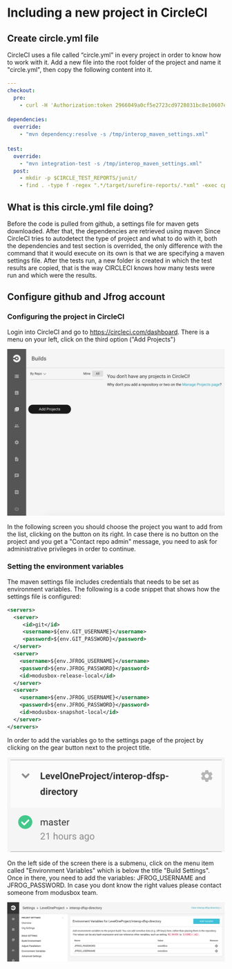 # Including a new project in CircleCI #

## Create circle.yml file ##

CircleCI uses a file called “circle.yml” in every project in order to know how to work with it. Add a new file into the root folder of the project and name it "circle.yml", then copy the following content into it.

```yml
---
checkout:
  pre:
    - curl -H 'Authorization:token 2966049a0cf5e2723cd9728031bc8e10607e8b1a' -H 'Accept:application/vnd.github.v3.raw' -o /tmp/interop_maven_settings.xml -L https://raw.githubusercontent.com/LevelOneProject/automation/master/interop/interop_maven_settings.xml?token=AC_Z3FCGCSuxKBPvF5oDxwDqb71xSIC6ks5XzjH7wA%3D%3D

dependencies:
  override:
    - "mvn dependency:resolve -s /tmp/interop_maven_settings.xml"

test:
  override:
    - "mvn integration-test -s /tmp/interop_maven_settings.xml"
  post:
    - mkdir -p $CIRCLE_TEST_REPORTS/junit/
    - find . -type f -regex ".*/target/surefire-reports/.*xml" -exec cp {} $CIRCLE_TEST_REPORTS/junit/ \;
```


## What is this circle.yml file doing? ##


Before the code is pulled from github, a settings file for maven gets downloaded.
After that, the dependencies are retrieved using maven
Since CircleCI tries to autodetect the type of project and what to do with it, both the dependencies and test section is overrided, the only difference with the command that it would execute on its own is that we are specifying a maven settings file. 
After the tests run, a new folder is created in which the test results are copied, that is the way CIRCLECI knows how many tests were run and which were the results.



## Configure github and Jfrog account ##

### Configuring the project in CircleCI ###

Login into CircleCI and go to https://circleci.com/dashboard. There is a menu on your left, click on the third option ("Add Projects")

![AddProjects](AddProjects.png "AddProjects")

In the following screen you should choose the project you want to add from the list, clicking on the button on its right. In case there is no button on the project and you get a "Contact repo admin" message, you need to ask for administrative privileges in order to continue. 


### Setting the environment variables ###


The maven settings file includes credentials that needs to be set as environment variables. The following is a code snippet that shows how the settings file is configured:

```xml
<servers>
  <server>
     <id>git</id>  
     <username>${env.GIT_USERNAME}</username>  
     <password>${env.GIT_PASSWORD}</password>  
  </server> 
  <server>
    <username>${env.JFROG_USERNAME}</username>
    <password>${env.JFROG_PASSWORD}</password>
    <id>modusbox-release-local</id>
  </server>
  <server>
    <username>${env.JFROG_USERNAME}</username>
    <password>${env.JFROG_PASSWORD}</password>
    <id>modusbox-snapshot-local</id>
  </server>
</servers>
```


In order to add the variables go to the settings page of the project by clicking on the gear button next to the project title.

![ProjectSettings](ProjectSettings.png "Project Settings")

On the left side of the screen there is a submenu, click on the menu item called "Environment Variables" which is below the title "Build Settings". Once in there, you need to add the variables: JFROG_USERNAME and JFROG_PASSWORD. In case you dont know the right values please contact someone from modusbox team.

![EnvironmentVariables](EnvironmentVariables.png "Environment variables")

